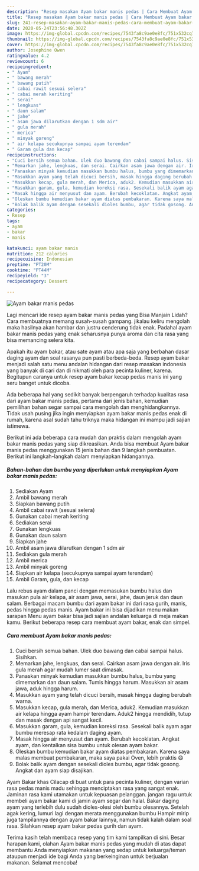 ```yaml
---
description: "Resep masakan Ayam bakar manis pedas | Cara Membuat Ayam bakar manis pedas Yang Menggugah Selera"
title: "Resep masakan Ayam bakar manis pedas | Cara Membuat Ayam bakar manis pedas Yang Menggugah Selera"
slug: 241-resep-masakan-ayam-bakar-manis-pedas-cara-membuat-ayam-bakar-manis-pedas-yang-menggugah-selera
date: 2020-05-24T23:56:48.302Z
image: https://img-global.cpcdn.com/recipes/7543fa8c9ae0e8fc/751x532cq70/ayam-bakar-manis-pedas-foto-resep-utama.jpg
thumbnail: https://img-global.cpcdn.com/recipes/7543fa8c9ae0e8fc/751x532cq70/ayam-bakar-manis-pedas-foto-resep-utama.jpg
cover: https://img-global.cpcdn.com/recipes/7543fa8c9ae0e8fc/751x532cq70/ayam-bakar-manis-pedas-foto-resep-utama.jpg
author: Josephine Owen
ratingvalue: 4.2
reviewcount: 6
recipeingredient:
- " Ayam"
- " bawang merah"
- " bawang putih"
- " cabai rawit sesuai selera"
- " cabai merah keriting"
- " serai"
- " lengkuas"
- " daun salam"
- " jahe"
- " asam jawa dilarutkan dengan 1 sdm air"
- " gula merah"
- " merica"
- " minyak goreng"
- " air kelapa secukupnya sampai ayam terendam"
- " Garam gula dan kecap"
recipeinstructions:
- "Cuci bersih semua bahan. Ulek duo bawang dan cabai sampai halus. Sisihkan."
- "Memarkan jahe, lengkuas, dan serai. Cairkan asam jawa dengan air. Iris gula merah agar mudah lumer saat dimasak."
- "Panaskan minyak kemudian masukkan bumbu halus, bumbu yang dimemarkan dan daun salam. Tumis hingga harum. Masukkan air asam jawa, aduk hingga harum."
- "Masukkan ayam yang telah dicuci bersih, masak hingga daging berubah warna."
- "Masukkan kecap, gula merah, dan Merica, aduk2. Kemudian masukkan air kelapa hingga ayam hampir terendam. Aduk2 hingga mendidih, tutup dan masak dengan api sangat kecil."
- "Masukkan garam, gula, kemudian koreksi rasa. Sesekali balik ayam agar bumbu meresap rata kedalam daging ayam."
- "Masak hingga air menyusut dan ayam. Berubah kecoklatan. Angkat ayam, dan kentalkan sisa bumbu untuk olesan ayam bakar."
- "Oleskan bumbu kemudian bakar ayam diatas pembakaran. Karena saya malas membuat pembakaran, maka saya pakai Oven, lebih praktis 😄"
- "Bolak balik ayam dengan sesekali dioles bumbu, agar tidak gosong. Angkat dan ayam siap disajikan."
categories:
- Resep
tags:
- ayam
- bakar
- manis

katakunci: ayam bakar manis 
nutrition: 212 calories
recipecuisine: Indonesian
preptime: "PT20M"
cooktime: "PT44M"
recipeyield: "3"
recipecategory: Dessert

---
```



![Ayam bakar manis pedas](https://img-global.cpcdn.com/recipes/7543fa8c9ae0e8fc/751x532cq70/ayam-bakar-manis-pedas-foto-resep-utama.jpg)

Lagi mencari ide resep ayam bakar manis pedas yang Bisa Manjain Lidah? Cara membuatnya memang susah-susah gampang. jikalau keliru mengolah maka hasilnya akan hambar dan justru cenderung tidak enak. Padahal ayam bakar manis pedas yang enak seharusnya punya aroma dan cita rasa yang bisa memancing selera kita.

Apakah itu ayam bakar, atau sate ayam atau apa saja yang berbahan dasar daging ayam dan soal rasanya pun pasti berbeda-beda. Resep ayam bakar menjadi salah satu menu andalan hidangan dari resep masakan indonesia yang banyak di cari dan di nikmati oleh para pecinta kuliner, karena. Begitupun caranya untuk resep ayam bakar kecap pedas manis ini yang seru banget untuk dicoba.

Ada beberapa hal yang sedikit banyak berpengaruh terhadap kualitas rasa dari ayam bakar manis pedas, pertama dari jenis bahan, kemudian pemilihan bahan segar sampai cara mengolah dan menghidangkannya. Tidak usah pusing jika ingin menyiapkan ayam bakar manis pedas enak di rumah, karena asal sudah tahu triknya maka hidangan ini mampu jadi sajian istimewa.


Berikut ini ada beberapa cara mudah dan praktis dalam mengolah ayam bakar manis pedas yang siap dikreasikan. Anda bisa membuat Ayam bakar manis pedas menggunakan 15 jenis bahan dan 9 langkah pembuatan. Berikut ini langkah-langkah dalam menyiapkan hidangannya.

<!--inarticleads1-->

##### Bahan-bahan dan bumbu yang diperlukan untuk menyiapkan Ayam bakar manis pedas:

1. Sediakan  Ayam
1. Ambil  bawang merah
1. Siapkan  bawang putih
1. Ambil  cabai rawit (sesuai selera)
1. Gunakan  cabai merah keriting
1. Sediakan  serai
1. Gunakan  lengkuas
1. Gunakan  daun salam
1. Siapkan  jahe
1. Ambil  asam jawa dilarutkan dengan 1 sdm air
1. Sediakan  gula merah
1. Ambil  merica
1. Ambil  minyak goreng
1. Siapkan  air kelapa (secukupnya sampai ayam terendam)
1. Ambil  Garam, gula, dan kecap


Lalu rebus ayam dalam panci dengan memasukan bumbu halus dan masukan pula air kelapa, air asam jawa, serai, jahe, daun jeruk dan daun salam. Berbagai macam bumbu dari ayam bakar ini dari rasa gurih, manis, pedas hingga pedas manis. Ayam bakar ini bisa dijadikan menu makan sarapan Menu ayam bakar bisa jadi sajian andalan keluarga di meja makan kamu. Berikut beberapa resep cara membuat ayam bakar, enak dan simpel. 

<!--inarticleads2-->

##### Cara membuat Ayam bakar manis pedas:

1. Cuci bersih semua bahan. Ulek duo bawang dan cabai sampai halus. Sisihkan.
1. Memarkan jahe, lengkuas, dan serai. Cairkan asam jawa dengan air. Iris gula merah agar mudah lumer saat dimasak.
1. Panaskan minyak kemudian masukkan bumbu halus, bumbu yang dimemarkan dan daun salam. Tumis hingga harum. Masukkan air asam jawa, aduk hingga harum.
1. Masukkan ayam yang telah dicuci bersih, masak hingga daging berubah warna.
1. Masukkan kecap, gula merah, dan Merica, aduk2. Kemudian masukkan air kelapa hingga ayam hampir terendam. Aduk2 hingga mendidih, tutup dan masak dengan api sangat kecil.
1. Masukkan garam, gula, kemudian koreksi rasa. Sesekali balik ayam agar bumbu meresap rata kedalam daging ayam.
1. Masak hingga air menyusut dan ayam. Berubah kecoklatan. Angkat ayam, dan kentalkan sisa bumbu untuk olesan ayam bakar.
1. Oleskan bumbu kemudian bakar ayam diatas pembakaran. Karena saya malas membuat pembakaran, maka saya pakai Oven, lebih praktis 😄
1. Bolak balik ayam dengan sesekali dioles bumbu, agar tidak gosong. Angkat dan ayam siap disajikan.


Ayam Bakar khas Cilacap di buat untuk para pecinta kuliner, dengan varian rasa pedas manis madu sehingga menciptakan rasa yang sangat enak. Jaminan rasa kami utamakan untuk kepuasan pelanggan. jangan ragu untuk membeli ayam bakar kami di jamin ayam segar dan halal. Bakar daging ayam yang terlebih dulu sudah dioles-olesi oleh bumbu olesannya. Setelah agak kering, lumuri lagi dengan merata menggunakan bumbu Hampir mirip juga tampilannya dengan ayam bakar lainnya, namun tidak kalah dalam soal rasa. Silahkan resep ayam bakar pedas gurih dan ayam. 

Terima kasih telah membaca resep yang tim kami tampilkan di sini. Besar harapan kami, olahan Ayam bakar manis pedas yang mudah di atas dapat membantu Anda menyiapkan makanan yang sedap untuk keluarga/teman ataupun menjadi ide bagi Anda yang berkeinginan untuk berjualan makanan. Selamat mencoba!
